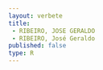 ```yaml
---
layout: verbete
title:
 - RIBEIRO, JOSE GERALDO
 - RIBEIRO, José Geraldo
published: false
type: R
---
```


